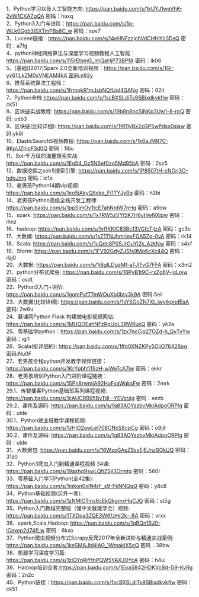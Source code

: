 1、Python学习以及人工智能方向: https://pan.baidu.com/s/1kUYJ1weVhK-2vW1CXAZgQA 密码：haxq  
2、Python3入门与进阶：https://pan.baidu.com/s/1q-WLk0Ggb3lSXTmPBs6C_w 密码：sov7  
3、Lucene链接：https://pan.baidu.com/s/14eHNFzzjchVdCHfnYz3DsQ 密码：a7fg  
4、python神经网络算法与深度学习视频教程人工智能：https://pan.baidu.com/s/115rEtsmG_lmQaHjP73BPfA 密码：ik06  
5、[基础][2017]Spark 2.0全新培训视频：https://pan.baidu.com/s/1GI-yv61ILkZM0xVNEAM4kA 密码:n92y  
6、推荐系统算法工程师：https://pan.baidu.com/s/1frmpkR1mJsbNQfUql4GANg 密码：02lt  
7、Python全栈 https://pan.baidu.com/s/1scBXSLdiTs9SBixdkykflw 密码：ck51  
8、区块链实战教程: https://pan.baidu.com/s/19b8n8pcSjNKp3Uw1-8-rpQ 密码: ueb3  
9、区块链(比较详细): https://pan.baidu.com/s/1tR1IyBx2zGP5wPdsx0sjsw 密码:yk8l  
10、ElasticSearch5视频教程: https://pan.baidu.com/s/1k6aJMR7C-9KpUZhiqF3d0Q 密码：fibu  
11、Solr千万级的海量搜索实战: https://pan.baidu.com/s/1Eq54_Gz5NSef0zq5Md95bA 密码：2sz5  
12、数据挖掘之solr5搜索引擎: https://pan.baidu.com/s/1P8507tH-cNGrj3O-hdgJmg 密码：ic1p  
13、老男孩Python14期vip视频: https://pan.baidu.com/s/1eo5iAkyQ8eke_Fi1TYJyRg 密码：h2bi   
14、老男孩Python高级全栈开发工程师: https://pan.baidu.com/s/1ppSjmOy1tcE7ahNntW7nHg 密码：a9ow  
15、spark: https://pan.baidu.com/s/1x7RW5zVYl5K7H6yHwNXjpw 密码：ihnz  
16、hadoop: https://pan.baidu.com/s/1vffKKIC83Bc13VGfcTjlzA 密码：gc3c  
17、大数据: https://pan.baidu.com/s/1sZ1TNJhmrievFGA5Zp-0vA 密码：rk14  
18、Scala: https://pan.baidu.com/s/1uQdc8P0SJrGuYl2k_AzkNw 密码：s4xf  
19、Storm: https://pan.baidu.com/s/1FV92GdyZJSfs9Mo6cXc44Q 密码：rbj0  
20、大数据: https://pan.baidu.com/s/1jBglLDgaMf-aTJlTvG7FFA 密码：x3m2  
21、python分布式爬虫: https://pan.baidu.com/s/16PvB1t9C-rxZg6V-igLpjw 密码：osdt  
22、Python3入门+进阶: https://pan.baidu.com/s/1gomPvf77mWOuXb0btv3k9A 密码:5eil  
23、大数据(比较详细): https://pan.baidu.com/s/1sYSGoZN7Xt_lwylkpndEaA 密码: 2w6u  
24、慕课网Python Flask 构建微电影视频网站: https://pan.baidu.com/s/1MUQOEahNFzRpUoL3RWRukQ 密码：yk2a  
25、零基础学python：https://pan.baidu.com/s/1zx7ncCjo27OZd-h_QyTvYw 密码：igi1  
26、Scala(挺详细的): https://pan.baidu.com/s/1ffq0XNZKPy5OiiO76426pg 密码:Nu0F  
27、老男孩全栈python开发教学视频链接：https://pan.baidu.com/s/1KrYpbhfi1SzH-wWeTcA7jw 密码：ekkr  
28、老男孩培训Python入门进阶课程链接：https://pan.baidu.com/s/1SPn8rwmIA92HoFvaWqksFw 密码：2mrk  
29.1、传智播客Python基础班系列课程视频: https://pan.baidu.com/s/1cAUCRB95BvTdI--YEVst4g 密码：eezb  
29.2、课件及源码: https://pan.baidu.com/s/1g83AOYszbvMkiAdpoORPlg 密码：ulde  
30.1、Python就业班教学课程视频: https://pan.baidu.com/s/1JHjO2awLeI708CNxS8cpCg 密码：o9j9  
30.2、课件及源码: https://pan.baidu.com/s/1g83AOYszbvMkiAdpoORPlg 密码：ulde  
31、大数据包: https://pan.baidu.com/s/16WzoGAsZSsxEjEJnzSOkUQ 密码：31z0  
32、Python3爬虫入门到精通课程视频 34课: https://pan.baidu.com/s/19axhq9swLQfiZSjl3Ormtg 密码：560r  
33、零基础入门学习Python(全42集): https://pan.baidu.com/s/1mkon0xlN4rF_s9-FkNNQgQ 密码：y8c8  
34、Python基础视频(另外一套): https://pan.baidu.com/s/1zNMIOTms6cEkQkgmxHqCJQ 密码：st5g  
35、Python入门教程完整版（懂中文就能学会）视频: https://pan.baidu.com/s/1TXDqa3ZQE3W6fzHr2k--8A 密码：vrxx  
36、spark,Scala,Hadoop: https://pan.baidu.com/s/1qBQn1BJ0-lCexep2d74fLw 密码：6kxo  
37、Python爬虫视频分布式Scrapy反爬2017年全新进阶与精通实战案例: https://pan.baidu.com/s/1keSMAJbNIAG_1WmaklX5oQ 密码：38bw  
38、机器学习深度学习篇: https://pan.baidu.com/s/1ziQYqRjYthPQW5YAXJOYcA 密码：h4ui  
39、Hadoop培训全套:https://pan.baidu.com/s/1EoaS842HDKVcBd-G9-KvRg 密码：2n2c  
40、Python链接：https://pan.baidu.com/s/1scBXSLdiTs9SBixdkykflw 密码：ck51  
